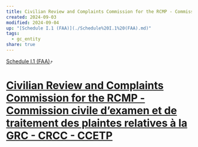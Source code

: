 ```yaml
---
title: Civilian Review and Complaints Commission for the RCMP - Commission civile d’examen et de traitement des plaintes relatives à la GRC - CRCC - CCETP
created: 2024-09-03
modified: 2024-09-04
up: "[Schedule I.1 (FAA)](./Schedule%20I.1%20(FAA).md)"
tags:
  - gc_entity
share: true
---
```

[Schedule I.1 (FAA)](./Schedule%20I.1%20(FAA).md)⤴️
# [Civilian Review and Complaints Commission for the RCMP - Commission civile d’examen et de traitement des plaintes relatives à la GRC - CRCC - CCETP](Civilian%20Review%20and%20Complaints%20Commission%20for%20the%20RCMP%20-%20Commission%20civile%20d%E2%80%99examen%20et%20de%20traitement%20des%20plaintes%20relatives%20%C3%A0%20la%20GRC%20-%20CRCC%20-%20CCETP.md)
